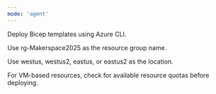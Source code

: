 ```yaml
---
mode: 'agent'
---
```

Deploy Bicep templates using Azure CLI.

Use rg-Makerspace2025 as the resource group name.

Use westus, westus2, eastus, or eastus2 as the location.

For VM-based resources, check for available resource quotas before deploying.